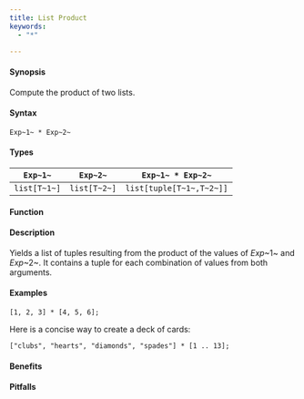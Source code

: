 ```yaml
---
title: List Product
keywords:
  - "*"

---
```


#### Synopsis

Compute the product of two lists.

#### Syntax

`Exp~1~ * Exp~2~`

#### Types


| `Exp~1~`     |  `Exp~2~`     | `Exp~1~ * Exp~2~`          |
| --- | --- | --- |
| `list[T~1~]` |  `list[T~2~]` | `list[tuple[T~1~,T~2~]]`   |


#### Function

#### Description

Yields a list of tuples resulting from the product of the values of _Exp_~1~ and _Exp_~2~. 
It contains a tuple for each combination of values from both arguments.

#### Examples

```rascal-shell
[1, 2, 3] * [4, 5, 6];
```
Here is a concise way to create a deck of cards:
```rascal-shell
["clubs", "hearts", "diamonds", "spades"] * [1 .. 13];
```

#### Benefits

#### Pitfalls

